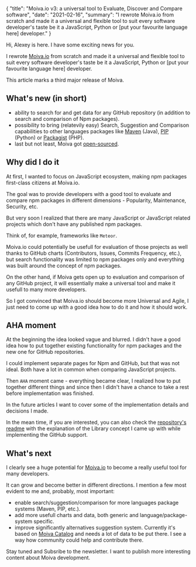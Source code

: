 {
    "title": "Moiva.io v3: a universal tool to Evaluate, Discover and Compare software",
    "date": "2021-02-16",
    "summary": "I rewrote Moiva.io from scratch and made it a universal and flexible tool to suit every software developer's taste be it a JavaScript, Python or [put your favourite language here] developer."
}

Hi, Alexey is here. I have some exciting news for you.

I rewrote [Moiva.io](https://moiva.io/) from scratch and made it a universal and flexible tool to suit every software developer's taste be it a JavaScript, Python or [put your favourite language here] developer.

This article marks a third major release of Moiva.

## What's new (in short)
- ability to search for and get data for any GitHub repository (in addition to search and comparison of Npm packages).
- possibility to bring (relatevily easy) Search, Suggestion and Comparison capabilities to other languages packages like [Maven](https://mvnrepository.com/) (Java), [PIP](https://pypi.org/) (Python) or [Packagist](https://packagist.org/) (PHP).
- last but not least, Moiva got [open-sourced](https://github.com/aantipov/moiva).

## Why did I do it
At first, I wanted to focus on JavaScript ecosystem, making npm packages first-class citizens at Moiva.io.

The goal was to provide developers with a good tool to evaluate and compare npm packages in different dimensions - Popularity, Maintenance, Security, etc.

But very soon I realized that there are many JavaScript or JavaScript related projects which don't have any published npm packages.

Think of, for example, frameworks like `Meteor`. 

Moiva.io could potentially be usefull for evaluation of those projects as well thanks to GitHub charts (Contributors, Issues, Commits Frequency, etc.), but search functionality was limited to npm packages only and everything was built around the concept of npm packages.

On the other hand, if Moiva gets open up to evaluation and comparison of any GitHub project, it will essentially make a universal tool and make it usefull to many more developers.

So I got convinced that Moiva.io should become more Universal and Agile, I just need to come up with a good idea how to do it and how it should work.

## AHA moment
At the beginning the idea looked vague and blurred. I didn't have a good idea how to put together existing functionality for npm packages and the new one for GitHub repositories.

I could implement separate pages for Npm and GitHub, but that was not ideal. Both have a lot in common when comparing JavaScript projects.

Then `AHA` moment came - everything became clear, I realized how to put together different things and since then I didn't have a chance to take a rest before implementation was finished.

In the future articles I want to cover some of the implementation details and decisions I made.

In the mean time, if you are interested, you can also check the [repository's readme](https://github.com/aantipov/moiva/) with the explanation of the Library concept I came up with while implementing the GitHub support.

## What's next
I clearly see a huge potential for [Moiva.io](https://moiva.io/) to become a really useful tool for many developers.

It can grow and become better in different directions.
I mention a few most evident to me and, probably, most important:
- enable search/suggestion/comparison for more languages package systems (Maven, PIP, etc.).
- add more usefull charts and data, both generic and language/package-system specific.
- improve significantly alternatives suggestion system. Currently it's based on [Moiva Catalog](https://github.com/aantipov/moiva-catalog) and needs a lot of data to be put there. I see a way how community could help and contribute there.

Stay tuned and Subsribe to the newsletter. I want to publish more interesting content about Moiva development.
